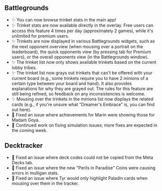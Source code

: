 ## Battlegrounds

-   ✨ You can now browse trinket stats in the main app!
-   ✨ Trinket stats are now available directly in the overlay. Free users can access this feature 4 times per day (approximately 2 games), while it's unlimited for premium users.
-   ✨ Trinkets are now displayed in various Battlegrounds widgets, such as the next opponent overview (when mousing over a portrait on the leaderboard), the quick opponents view (by pressing tab for Premium users), or the overall opponents view (in the Battlegrounds window).
-   ✨ The trinket list now only shows available trinkets based on the current lobby tribes.
-   ✨ The trinket list now grays out trinkets that can't be offered with your current board (e.g., some trinkets require you to have 2 minions of a certain type between your board and hand). It also provides explanations for why they are grayed out. The rules for this feature are still being refined, so feedback on any inconsistencies is welcome.
-   ✨ Mousing over the trinkets in the minions list now displays the related cards (e.g., if you're unsure what "Dreamer's Embrace" is, you can find out here).
-   🐞 Fixed an issue where achievements for Marin were showing those for Madam Goya.
-   🐞 Continued work on fixing simulation issues; more fixes are expected in the coming week.

## Decktracker

-   🐞 Fixed an issue where deck codes could not be copied from the Meta Decks tab.
-   🐞 Fixed an issue where the new "Perils in Paradise" Coins were causing errors in mulligan stats.
-   🐞 Fixed an issue where Tyr would only highlight Paladin cards when mousing over them in the tracker.
